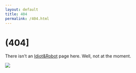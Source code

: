 ```yaml
---
layout: default
title: 404
permalink: /404.html
---
```

<h1>(404]</h1>
<p>There isn't an <a href="{{ site.baseurl }}/">Idiot&Robot</a> page here. Well, not at the moment.</p>
<img src="{{ site.avatar }}">
